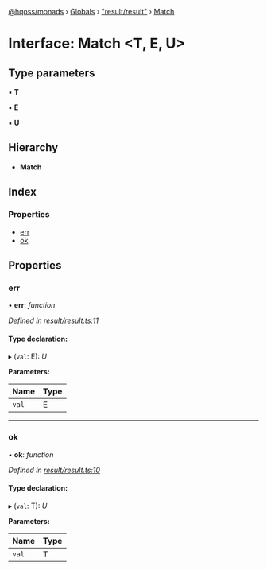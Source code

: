 [@hqoss/monads](../README.md) › [Globals](../globals.md) › ["result/result"](../modules/_result_result_.md) › [Match](_result_result_.match.md)

# Interface: Match <**T, E, U**>

## Type parameters

▪ **T**

▪ **E**

▪ **U**

## Hierarchy

* **Match**

## Index

### Properties

* [err](_result_result_.match.md#err)
* [ok](_result_result_.match.md#ok)

## Properties

###  err

• **err**: *function*

*Defined in [result/result.ts:11](https://github.com/qworks-io/monads/blob/3596735/src/result/result.ts#L11)*

#### Type declaration:

▸ (`val`: E): *U*

**Parameters:**

Name | Type |
------ | ------ |
`val` | E |

___

###  ok

• **ok**: *function*

*Defined in [result/result.ts:10](https://github.com/qworks-io/monads/blob/3596735/src/result/result.ts#L10)*

#### Type declaration:

▸ (`val`: T): *U*

**Parameters:**

Name | Type |
------ | ------ |
`val` | T |
